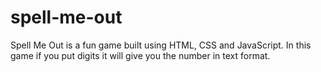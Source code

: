# spell-me-out
Spell Me Out is a fun game built using HTML, CSS and JavaScript. In this game if you put digits it will give you the number in text format.
